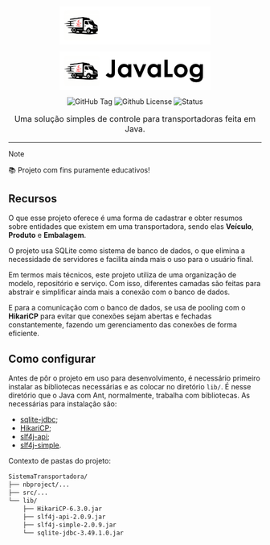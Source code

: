 
<p align="center"><img align="center" width="300" src="./.github/text-logo.png#gh-dark-mode-only"/></p>
<p align="center"><img align="center" width="300" src="./.github/text-logo-light.png#gh-light-mode-only"/></p>

<p align="center">
    <img alt="GitHub Tag"
    src="https://img.shields.io/github/v/tag/pedroanuda/sistema-transportadora-java?label=Vers%C3%A3o">
    <img alt="Github License" 
    src="https://img.shields.io/github/license/pedroanuda/sistema-transportadora-java?label=Licen%C3%A7a">
    <img alt="Status"
    src="https://img.shields.io/badge/Status-Finalizado-purple">
</p>

<p align="center" style="font-size: 1rem">
    Uma solução simples de controle para transportadoras feita em Java.
</p>
<hr>

> [!NOTE]
> 📚 Projeto com fins puramente educativos!

## Recursos
O que esse projeto oferece é uma forma de cadastrar e obter resumos sobre entidades que existem em
uma transportadora, sendo elas **Veículo**, **Produto** e **Embalagem**.

O projeto usa SQLite como sistema de banco de dados, o que elimina a necessidade de servidores e facilita
ainda mais o uso para o usuário final.

Em termos mais técnicos, este projeto utiliza de uma organização de modelo, repositório e serviço. Com isso,
diferentes camadas são feitas para abstrair e simplificar ainda mais a conexão com o banco de dados. 

E para a comunicação com o banco de dados, se usa de pooling com o **HikariCP** para evitar que conexões
sejam abertas e fechadas constantemente, fazendo um gerenciamento das conexões de forma eficiente.

## Como configurar
Antes de pôr o projeto em uso para desenvolvimento, é necessário primeiro instalar as bibliotecas necessárias
e as colocar no diretório `lib/`. É nesse diretório que o Java com Ant, normalmente, trabalha com
bibliotecas. As necessárias para instalação são:
* [sqlite-jdbc](https://github.com/xerial/sqlite-jdbc/releases/tag/3.49.1.0);
* [HikariCP](https://repo1.maven.org/maven2/com/zaxxer/HikariCP/6.3.0/);
* [slf4j-api](https://repo1.maven.org/maven2/org/slf4j/slf4j-api/2.0.9/);
* [slf4j-simple](https://repo1.maven.org/maven2/org/slf4j/slf4j-simple/2.0.9/).

Contexto de pastas do projeto:
```
SistemaTransportadora/
├── nbproject/...
├── src/...
└── lib/
    ├── HikariCP-6.3.0.jar
    ├── slf4j-api-2.0.9.jar
    ├── slf4j-simple-2.0.9.jar
    └── sqlite-jdbc-3.49.1.0.jar
```
